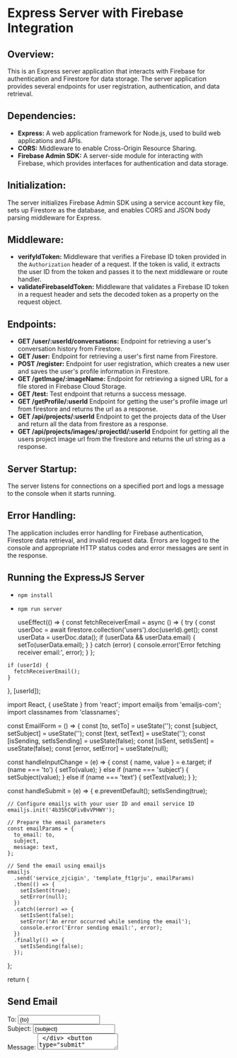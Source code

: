 # Express Server with Firebase Integration

## Overview:
This is an Express server application that interacts with Firebase for authentication and Firestore for data storage. The server application provides several endpoints for user registration, authentication, and data retrieval.

## Dependencies:

- **Express:** A web application framework for Node.js, used to build web applications and APIs.
- **CORS:** Middleware to enable Cross-Origin Resource Sharing.
- **Firebase Admin SDK:** A server-side module for interacting with Firebase, which provides interfaces for authentication and data storage.

## Initialization:
The server initializes Firebase Admin SDK using a service account key file, sets up Firestore as the database, and enables CORS and JSON body parsing middleware for Express.

## Middleware:

- **verifyIdToken:** Middleware that verifies a Firebase ID token provided in the `Authorization` header of a request. If the token is valid, it extracts the user ID from the token and passes it to the next middleware or route handler.
- **validateFirebaseIdToken:** Middleware that validates a Firebase ID token in a request header and sets the decoded token as a property on the request object.

## Endpoints:

- **GET /user/:userId/conversations:** Endpoint for retrieving a user's conversation history from Firestore.
- **GET /user:** Endpoint for retrieving a user's first name from Firestore.
- **POST /register:** Endpoint for user registration, which creates a new user and saves the user's profile information in Firestore.
- **GET /getImage/:imageName:** Endpoint for retrieving a signed URL for a file stored in Firebase Cloud Storage.
- **GET /test:** Test endpoint that returns a success message.
- **GET /getProfile/:userId** Endpoint for getting the user's profile image url from firestore and returns the url as a response.
- **GET /api/projects/:userId** Endpoint to get the projects data of the User and return all the data from firestore as a response.
- **GET /api/projects/images/:projectId/:userId** Endpoint for getting all the users project image url from the firestore and returns the url string as a response.

## Server Startup:
The server listens for connections on a specified port and logs a message to the console when it starts running.

## Error Handling:
The application includes error handling for Firebase authentication, Firestore data retrieval, and invalid request data. Errors are logged to the console and appropriate HTTP status codes and error messages are sent in the response.

## Running the ExpressJS Server
   - <code>npm install</code>
   - <code>npm run server</code>

     useEffect(() => {
    const fetchReceiverEmail = async () => {
      try {
        const userDoc = await firestore.collection('users').doc(userId).get();
        const userData = userDoc.data();
        if (userData && userData.email) {
          setTo(userData.email);
        }
      } catch (error) {
        console.error('Error fetching receiver email:', error);
      }
    };

    if (userId) {
      fetchReceiverEmail();
    }
  }, [userId]);

import React, { useState } from 'react';
import emailjs from 'emailjs-com';
import classnames from 'classnames';

const EmailForm = () => {
  const [to, setTo] = useState('');
  const [subject, setSubject] = useState('');
  const [text, setText] = useState('');
  const [isSending, setIsSending] = useState(false);
  const [isSent, setIsSent] = useState(false);
  const [error, setError] = useState(null);

  const handleInputChange = (e) => {
    const { name, value } = e.target;
    if (name === 'to') {
      setTo(value);
    } else if (name === 'subject') {
      setSubject(value);
    } else if (name === 'text') {
      setText(value);
    }
  };

  const handleSubmit = (e) => {
    e.preventDefault();
    setIsSending(true);

    // Configure emailjs with your user ID and email service ID
    emailjs.init('4b35hCQFivBvVPHWY');

    // Prepare the email parameters
    const emailParams = {
      to_email: to,
      subject,
      message: text,
    };

    // Send the email using emailjs
    emailjs
      .send('service_zjcigin', 'template_ft1grju', emailParams)
      .then(() => {
        setIsSent(true);
        setError(null);
      })
      .catch((error) => {
        setIsSent(false);
        setError('An error occurred while sending the email');
        console.error('Error sending email:', error);
      })
      .finally(() => {
        setIsSending(false);
      });
  };

  return (
    <div className="max-w-md p-6 mx-auto text-white bg-gray-900 rounded-lg shadow-lg">
      <h2 className="mb-4 text-2xl font-bold">Send Email</h2>
      <form onSubmit={handleSubmit}>
        <div className="mb-4">
          <label htmlFor="to" className="block mb-1">
            To:
          </label>
          <input
            type="email"
            id="to"
            name="to"
            value={to}
            onChange={handleInputChange}
            required
            className="w-full px-3 py-2 text-gray-200 bg-gray-800 border border-gray-600 rounded focus:outline-none focus:ring-2 focus:ring-blue-500"
          />
        </div>
        <div className="mb-4">
          <label htmlFor="subject" className="block mb-1">
            Subject:
          </label>
          <input
            type="text"
            id="subject"
            name="subject"
            value={subject}
            onChange={handleInputChange}
            required
            className="w-full px-3 py-2 text-gray-200 bg-gray-800 border border-gray-600 rounded focus:outline-none focus:ring-2 focus:ring-blue-500"
          />
        </div>
        <div className="mb-4">
          <label htmlFor="text" className="block mb-1">
            Message:
          </label>
          <textarea
            id="text"
            name="text"
            value={text}
            onChange={handleInputChange}
            required
            className="w-full px-3 py-2 text-gray-200 bg-gray-800 border border-gray-600 rounded focus:outline-none focus:ring-2 focus:ring-blue-500"
          />
        </div>
        <button
          type="submit"
          className={classnames('bg-blue-500 hover:bg-blue-600 text-white font-bold py-2 px-4 rounded', {
            'opacity-50 cursor-not-allowed': isSending,
          })}
          disabled={isSending}
        >
          {isSending ? 'Sending...' : 'Send Email'}
        </button>
        {isSent && <p className="mt-2 text-green-500">Email sent successfully!</p>}
        {error && <p className="mt-2 text-red-500">{error}</p>}
      </form>
    </div>
  );
};

export default EmailForm;
